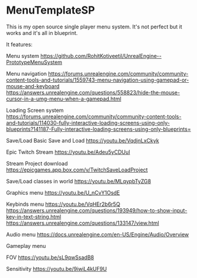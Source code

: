 # MenuTemplateSP
This is my open source single player menu system. It's not perfect but it works and it's all in blueprint.

It features:

Menu system https://github.com/RohitKotiveetil/UnrealEngine--PrototypeMenuSystem 

Menu navigation 
https://forums.unrealengine.com/community/community-content-tools-and-tutorials/1559743-menu-navigation-using-gamepad-or-mouse-and-keyboard 
https://answers.unrealengine.com/questions/558823/hide-the-mouse-cursor-in-a-umg-menu-when-a-gamepad.html

Loading Screen system
https://forums.unrealengine.com/community/community-content-tools-and-tutorials/114030-fully-interactive-loading-screens-using-only-blueprints?141187-Fully-interactive-loading-screens-using-only-blueprints= 

Save/Load 
Basic Save and Load https://youtu.be/VqdjnLxCkyk 

Epic Twitch Stream https://youtu.be/Adeu5yCDUuI 

Stream Project download https://epicgames.app.box.com/v/TwitchSaveLoadProject 

Save/Load classes in world https://youtu.be/MLqypbTyZG8 

Graphics menu https://youtu.be/U_nCvY1OsdE 

Keybinds menu https://youtu.be/VqHEr2b6r5Q 
https://answers.unrealengine.com/questions/193949/how-to-show-input-key-in-text-string.html 
https://answers.unrealengine.com/questions/133147/view.html

Audio menu https://docs.unrealengine.com/en-US/Engine/Audio/Overview 

Gameplay menu

FOV https://youtu.be/sL9qwSsadB8

Sensitivity https://youtu.be/9iwiL4kUF9U 
